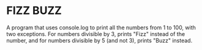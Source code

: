 # FIZZ BUZZ

A program that uses console.log to print all the numbers from 1 to 100, with two exceptions. For numbers divisible by 3, prints "Fizz" instead of the number, and for numbers divisible by 5 (and not 3), prints "Buzz" instead.